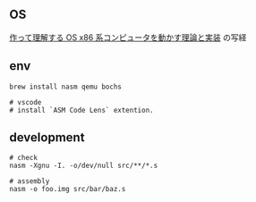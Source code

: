 ## OS

[作って理解する OS x86 系コンピュータを動かす理論と実装](https://www.amazon.co.jp/dp/B07YBQY75J) の写経

## env

```
brew install nasm qemu bochs

# vscode
# install `ASM Code Lens` extention.
```

## development

```
# check
nasm -Xgnu -I. -o/dev/null src/**/*.s

# assembly
nasm -o foo.img src/bar/baz.s
```

